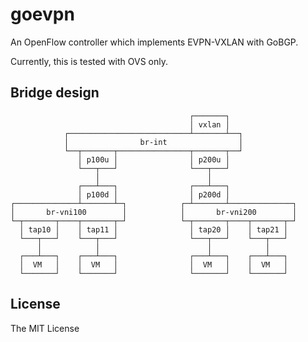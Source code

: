 # goevpn
An OpenFlow controller which implements EVPN-VXLAN with GoBGP.

Currently, this is tested with OVS only.

## Bridge design

                                            ┌───────┐
                                            │ vxlan │
                ┌───────────────────────────┴───────┴──┐
                │                br-int                │
                └──┬───────┬────────────────┬───────┬──┘
                   │ p100u │                │ p200u │
                   └───┬───┘                └───┬───┘
                       │                        │
                   ┌───┴───┐                ┌───┴───┐
                   │ p100d │                │ p200d │
    ┌──────────────┴───────┴─┐            ┌─┴───────┴──────────────┐
    │       br-vni100        │            │       br-vni200        │
    └─┬───────┬────┬───────┬─┘            └─┬───────┬────┬───────┬─┘
      │ tap10 │    │ tap11 │                │ tap20 │    │ tap21 │
      └───┬───┘    └───┬───┘                └───┬───┘    └───┬───┘
          │            │                        │            │
      ┌───┴───┐    ┌───┴───┐                ┌───┴───┐    ┌───┴───┐
      │  VM   │    │  VM   │                │  VM   │    │  VM   │
      └───────┘    └───────┘                └───────┘    └───────┘

## License
The MIT License
